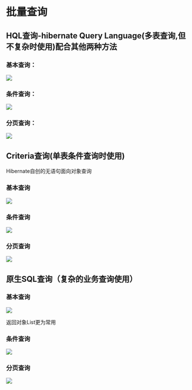 # 批量查询

## HQL查询-hibernate Query Language\(多表查询,但不复杂时使用\)配合其他两种方法

### 基本查询：

![](../../../.gitbook/assets/image%20%2828%29.png)

### 条件查询：

![](../../../.gitbook/assets/image%20%28148%29.png)

### 分页查询：

![](../../../.gitbook/assets/image%20%28171%29.png)

## Criteria查询\(单表条件查询时使用\)

Hibernate自创的无语句面向对象查询

### 基本查询

![](../../../.gitbook/assets/image%20%2885%29.png)

### 条件查询

![](../../../.gitbook/assets/image%20%2898%29.png)

### 分页查询

![](../../../.gitbook/assets/image%20%2878%29.png)

## 原生SQL查询（复杂的业务查询使用）

### 基本查询

![](../../../.gitbook/assets/image%20%28106%29.png)

返回对象List更为常用

### 条件查询

![](../../../.gitbook/assets/image%20%2880%29.png)

### 分页查询

![](../../../.gitbook/assets/image%20%2847%29.png)



